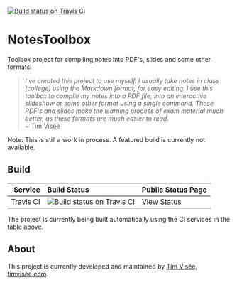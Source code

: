 [![Build status on Travis CI](https://img.shields.io/travis/timvisee/NotesToolbox.svg)](https://travis-ci.org/timvisee/NotesToolbox)

# NotesToolbox
Toolbox project for compiling notes into PDF's, slides and some other formats!

> _I've created this project to use myself. I usually take notes in class (college) using the Markdown format, for easy editing.
  I use this toolbox to compile my notes into a PDF file, into an interactive slideshow or some other format using a single command.
  These PDF's and slides make the learning process of exam material much better, as these formats are much easier to read._  
  ~ Tim Visée

Note: This is still a work in process. A featured build is currently not available.

## Build
|Service|Build Status|Public Status Page|
|---:|:---|:---|
|Travis CI|[![Build status on Travis CI](https://img.shields.io/travis/timvisee/NotesToolbox.svg)](https://travis-ci.org/timvisee/NotesToolbox)|[View Status](https://travis-ci.org/timvisee/NotesToolbox)|
The project is currently being built automatically using the CI services in the table above.

## About
This project is currently developed and maintained by [Tim Visée](https://github.com/timvisee/), [timvisee.com](https://timvisee.com/).
